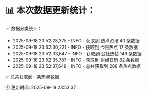 📊 本次数据更新统计：
==========================

📈 数据分类统计：
- 2025-09-18 23:52:28,375 - INFO - 获取到 热点资讯 40 条数据
- 2025-09-18 23:52:30,221 - INFO - 获取到 今日热点 17 条数据
- 2025-09-18 23:52:33,647 - INFO - 获取到 公社热帖 149 条数据
- 2025-09-18 23:52:35,787 - INFO - 获取到 财经日历 82 条数据
- 2025-09-18 23:52:37,648 - INFO - 总共获取到 288 条热点数据

✅ 总共获取到 - 条热点数据

🕐 更新时间: 2025-09-18 23:52:37
